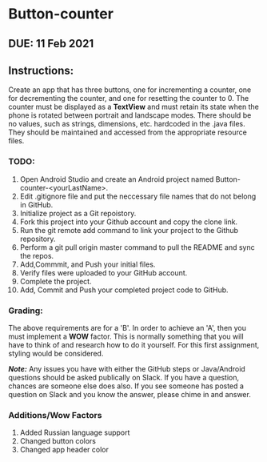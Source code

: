 # Button-counter

## DUE: 11 Feb 2021

## Instructions:

Create an app that has three buttons, one for incrementing a counter, one for decrementing the counter, and one for resetting the counter to 0. The counter must be displayed as a **TextView** and must retain its state when the phone is rotated between portrait and landscape modes. There should be no values, such as strings, dimensions, etc. hardcoded in the .java files. They should be maintained and accessed from the appropriate resource files.

### TODO:
1. Open Android Studio and create an Android project named Button-counter-\<yourLastName\>.
2. Edit .gitignore file and put the neccessary file names that do not belong in GitHub.
3. Initialize project as a Git repoistory.
4. Fork this project into your Github account and copy the clone link.
5. Run the git remote add command to link your project to the Github repository.
6. Perform a git pull origin master command to pull the README and sync the repos.
7. Add,Commmit, and Push your initial files.
8. Verify files were uploaded to your GitHub account.
9. Complete the project.
10. Add, Commit and Push your completed project code to GitHub.
 
 
 ### Grading:
 
 The above requirements are for a 'B'. In order to achieve an 'A', then you must implement a **WOW** factor. This is normally something that you will have to think of and research how to do it yourself. For this first assignment, styling would be considered. 
 
 ***Note:*** Any issues you have with either the GitHub steps or Java/Android questions should be asked publically on Slack. If you have a question, chances are someone else does also. If you see someone has posted a question on Slack and you know the answer, please chime in and answer.
 
 ### Additions/Wow Factors
1. Added Russian language support<br/>
2. Changed button colors<br/>
3. Changed app header color
